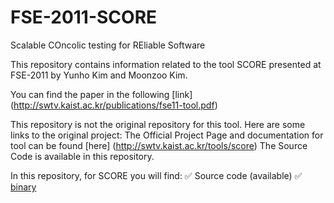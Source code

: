 # FSE-2011-SCORE
Scalable COncolic testing for REliable Software

This repository contains information related to the tool SCORE presented at FSE-2011 by Yunho Kim and Moonzoo Kim. 

You can find the paper in the following [link] (http://swtv.kaist.ac.kr/publications/fse11-tool.pdf)

This repository is not the original repository for this tool. Here are some links to the original project:
The Official Project Page and documentation for tool can be found [here] (http://swtv.kaist.ac.kr/tools/score)
The Source Code is available in this repository.

In this repository, for SCORE you will find:
:white_check_mark: Source code (available)
:white_check_mark: [binary](http://swtv.kaist.ac.kr/tools/score)


